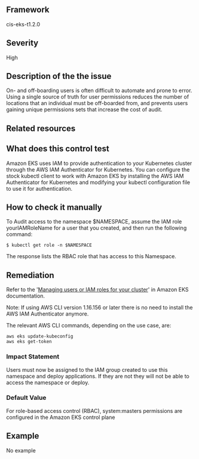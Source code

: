 ## Framework
cis-eks-t1.2.0
 
## Severity
High

## Description of the the issue
On- and off-boarding users is often difficult to automate and prone to error. Using a single source of truth for user permissions reduces the number of locations that an individual must be off-boarded from, and prevents users gaining unique permissions sets that increase the cost of audit.
 
## Related resources

## What does this control test
Amazon EKS uses IAM to provide authentication to your Kubernetes cluster through the AWS IAM Authenticator for Kubernetes. You can configure the stock kubectl client to work with Amazon EKS by installing the AWS IAM Authenticator for Kubernetes and modifying your kubectl configuration file to use it for authentication.
 
## How to check it manually
To Audit access to the namespace $NAMESPACE, assume the IAM role yourIAMRoleName for a user that you created, and then run the following command:

 
```
$ kubectl get role -n $NAMESPACE

```
 The response lists the RBAC role that has access to this Namespace.
## Remediation
Refer to the '[Managing users or IAM roles for your cluster](https://docs.aws.amazon.com/eks/latest/userguide/add-user-role.html)' in Amazon EKS documentation.

 Note: If using AWS CLI version 1.16.156 or later there is no need to install the AWS IAM Authenticator anymore.

 The relevant AWS CLI commands, depending on the use case, are:

 
```
aws eks update-kubeconfig
aws eks get-token

```
 
### Impact Statement
Users must now be assigned to the IAM group created to use this namespace and deploy applications. If they are not they will not be able to access the namespace or deploy.
### Default Value
For role-based access control (RBAC), system:masters permissions are configured in the Amazon EKS control plane
## Example
No example
